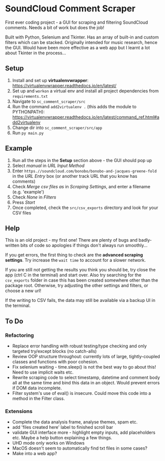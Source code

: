 # SoundCloud Comment Scraper

First ever coding project - a GUI for scraping and filtering SoundCloud comments. Needs a bit of work but does the job!

Built with Python, Selenium and Tkinter. Has an array of built-in and custom filters which can be stacked. Originally intended for music research, hence the GUI. Would have been more effective as a web app but I learnt a lot about Tkinter in the process...

## Setup

1. Install and set up **virtualenvwrapper**: https://virtualenvwrapper.readthedocs.io/en/latest/
2. Set up and `workon` a virtual env and install all project dependencies from `requirements.txt`
3. Navigate to `sc_comment_scraper/src`
4. Run the command `add2virtualenv .` (this adds the module to PYTHONPATH): https://virtualenvwrapper.readthedocs.io/en/latest/command_ref.html#add2virtualenv
5. Change dir into `sc_comment_scraper/src/app`
6. Run `py main.py`

## Example

1. Run all the steps in the **Setup** section above - the GUI should pop up
2. Select _manual_ in _URL Input Method_
3. Enter `https.//soundcloud.com/bonobo/bonobo-and-jacques-greene-fold` in the _URL Entry_ box (or another track URL that you know has comments)
4. Check _Merge csv files as_ in _Scraping Settings_, and enter a filename (e.g. 'example')
5. Check _None_ in _Filters_
6. Press _Start_
7. Once completed, check the `src/csv_exports` directory and look for your CSV files

## Help

This is an old project - my first one! There are plenty of bugs and badly-written bits of code so apologies if things don't always run smoothly...

If you get errors, the first thing to check are the **advanced scraping settings**. Try increase the `wait time` to account for a slower network.

If you are still not getting the results you think you should be, try close the app (ctrl C in the terminal) and start over. Also try searching for the `csv_exports` folder in case this has been created somewhere other than the package root. Otherwise, try adjusting the other settings and filters, or choose a new url!

If the writing to CSV fails, the data may still be available via a backup UI in the terminal.

## To Do

### Refactoring

- Replace error handling with robust testing/type checking and only targeted try/except blocks (no catch-alls)
- Review OOP structure throughout: currently lots of large, tightly-coupled classes and functions with poor cohesion.
- Fix selenium waiting - time.sleep() is not the best way to go about this! Need to use implicit waits etc.
- Rewrite scraping code to select timestamp, datetime and comment body all at the same time and bind this data in an object. Would prevent errors if DOM data incomplete.
- Filter system's use of eval() is insecure. Could move this code into a method in the Filter class.

### Extensions

- Complete the data analysis frame, analyse themes, spam etc.
- add 'files created here' label to finished scroll bar
- validate GUI interface more - highlight empty inputs, add placeholders etc. Maybe a help button explaining a few things.
- UHD mode only works on Windows
- MacOS doesn't seem to automatically find txt files in some cases?
- Make into a web app?
